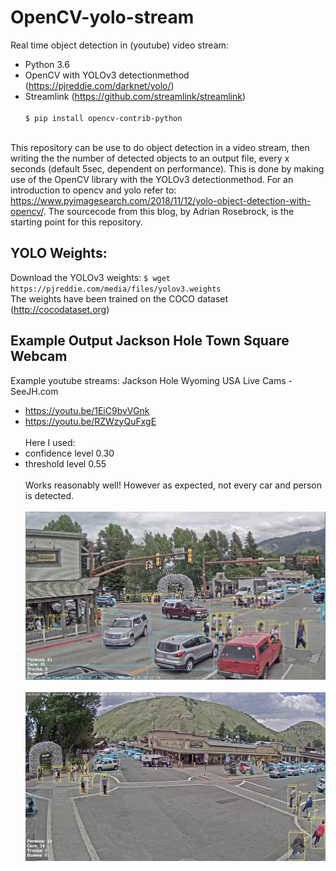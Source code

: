 # OpenCV-yolo-stream
Real time object detection in (youtube) video stream:
* Python 3.6
* OpenCV with YOLOv3 detectionmethod (https://pjreddie.com/darknet/yolo/) 
* Streamlink (https://github.com/streamlink/streamlink)
<br><br>
 `$ pip install opencv-contrib-python` <br><br>

This repository can be use to do object detection in a video stream, then writing the the number of detected objects to an output file, every x seconds (default 5sec, dependent on performance). This is done by making use of the OpenCV library with the YOLOv3 detectionmethod. For an introduction to opencv and yolo refer to: https://www.pyimagesearch.com/2018/11/12/yolo-object-detection-with-opencv/. The sourcecode from this blog, by Adrian Rosebrock, is the starting point for this repository.


## YOLO Weights:
Download the YOLOv3 weights:
 `$ wget https://pjreddie.com/media/files/yolov3.weights` <br>
The weights have been trained on the COCO dataset (http://cocodataset.org)

## Example Output Jackson Hole Town Square Webcam
 Example youtube streams: Jackson Hole Wyoming USA Live Cams - SeeJH.com
* https://youtu.be/1EiC9bvVGnk
* https://youtu.be/RZWzyQuFxgE
<br><br>
Here I used:
* confidence level 0.30
* threshold level 0.55
<br><br>
Works reasonably well! However as expected, not every car and person is detected.
<br><br>
![](JacksonHole1.jpg)
<br><br>
![](JacksonHole2.jpg)


